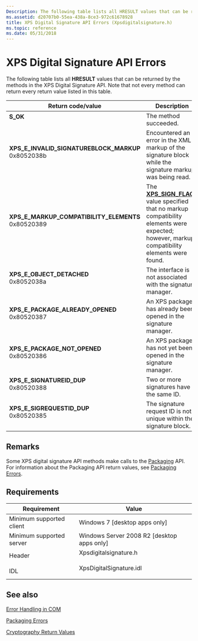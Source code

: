 ```yaml
---
Description: The following table lists all HRESULT values that can be returned by the methods in the XPS Digital Signature API.
ms.assetid: d20707b0-55ea-438a-8ce3-972c61678928
title: XPS Digital Signature API Errors (Xpsdigitalsignature.h)
ms.topic: reference
ms.date: 05/31/2018
---
```


# XPS Digital Signature API Errors

The following table lists all **HRESULT** values that can be returned by the methods in the XPS Digital Signature API. Note that not every method can return every return value listed in this table.



| Return code/value                                                                                                                                                                                                                                                                                  | Description                                                                                                                                                                       |
|----------------------------------------------------------------------------------------------------------------------------------------------------------------------------------------------------------------------------------------------------------------------------------------------------|-----------------------------------------------------------------------------------------------------------------------------------------------------------------------------------|
| <span id="S_OK"></span><span id="s_ok"></span><dl> <dt>**S\_OK**</dt> </dl>                                                                                                                                                                 | The method succeeded.<br/>                                                                                                                                                  |
| <span id="XPS_E_INVALID_SIGNATUREBLOCK_MARKUP"></span><span id="xps_e_invalid_signatureblock_markup"></span><dl> <dt>**XPS\_E\_INVALID\_SIGNATUREBLOCK\_MARKUP**</dt> <dt>0x8052038b</dt> </dl> | Encountered an error in the XML markup of the signature block while the signature markup was being read.<br/>                                                               |
| <span id="XPS_E_MARKUP_COMPATIBILITY_ELEMENTS"></span><span id="xps_e_markup_compatibility_elements"></span><dl> <dt>**XPS\_E\_MARKUP\_COMPATIBILITY\_ELEMENTS**</dt> <dt>0x80520389</dt> </dl> | The [**XPS\_SIGN\_FLAGS**](/windows/win32/api/xpsdigitalsignature/ne-xpsdigitalsignature-xps_sign_flags) value specified that no markup compatibility elements were expected; however, markup compatibility elements were found.<br/> |
| <span id="XPS_E_OBJECT_DETACHED"></span><span id="xps_e_object_detached"></span><dl> <dt>**XPS\_E\_OBJECT\_DETACHED**</dt> <dt>0x8052038a</dt> </dl>                                            | The interface is not associated with the signature manager.<br/>                                                                                                            |
| <span id="XPS_E_PACKAGE_ALREADY_OPENED"></span><span id="xps_e_package_already_opened"></span><dl> <dt>**XPS\_E\_PACKAGE\_ALREADY\_OPENED**</dt> <dt>0x80520387</dt> </dl>                      | An XPS package has already been opened in the signature manager. <br/>                                                                                                      |
| <span id="XPS_E_PACKAGE_NOT_OPENED"></span><span id="xps_e_package_not_opened"></span><dl> <dt>**XPS\_E\_PACKAGE\_NOT\_OPENED**</dt> <dt>0x80520386</dt> </dl>                                  | An XPS package has not yet been opened in the signature manager. <br/>                                                                                                      |
| <span id="XPS_E_SIGNATUREID_DUP"></span><span id="xps_e_signatureid_dup"></span><dl> <dt>**XPS\_E\_SIGNATUREID\_DUP**</dt> <dt>0x80520388</dt> </dl>                                            | Two or more signatures have the same ID.<br/>                                                                                                                               |
| <span id="XPS_E_SIGREQUESTID_DUP"></span><span id="xps_e_sigrequestid_dup"></span><dl> <dt>**XPS\_E\_SIGREQUESTID\_DUP**</dt> <dt>0x80520385</dt> </dl>                                         | The signature request ID is not unique within the signature block.<br/>                                                                                                     |



 

## Remarks

Some XPS digital signature API methods make calls to the [Packaging](/previous-versions/windows/desktop/opc/packaging) API. For information about the Packaging API return values, see [Packaging Errors](/previous-versions/windows/desktop/opc/packaging-errors).

## Requirements



| Requirement | Value |
|-------------------------------------|----------------------------------------------------------------------------------------------------|
| Minimum supported client<br/> | Windows 7 \[desktop apps only\]<br/>                                                         |
| Minimum supported server<br/> | Windows Server 2008 R2 \[desktop apps only\]<br/>                                            |
| Header<br/>                   | <dl> <dt>Xpsdigitalsignature.h</dt> </dl>   |
| IDL<br/>                      | <dl> <dt>XpsDigitalSignature.idl</dt> </dl> |



## See also

<dl> <dt>

[Error Handling in COM](../com/error-handling-in-com.md)
</dt> <dt>

[Packaging Errors](/previous-versions/windows/desktop/opc/packaging-errors)
</dt> <dt>

[Cryptography Return Values](/windows/desktop/SecCrypto/cryptography-return-values)
</dt> </dl>

 

